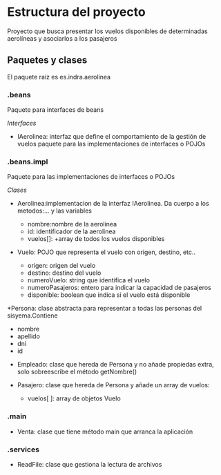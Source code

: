 # Estructura del proyecto
Proyecto que busca presentar los vuelos disponibles de determinadas aerolíneas y asociarlos a los pasajeros
## Paquetes y clases
El paquete raíz es es.indra.aerolinea

### .beans
Paquete para interfaces de beans

*Interfaces*

* IAerolinea: interfaz que define el comportamiento de la gestión de vuelos paquete para las implementaciones de interfaces o POJOs

### .beans.impl
Paquete para las implementaciones de interfaces o POJOs

*Clases*

* Aerolinea:implementacion de la interfaz IAerolinea. Da cuerpo a los metodos:... y las variables
  + nombre:nombre de la aerolinea
  + id: identificador de la aerolinea
  + vuelos[]: +array de todos los vuelos disponibles
  
* Vuelo: POJO que representa el vuelo con origen, destino, etc..
  + origen: origen del vuelo
  + destino: destino del vuelo
  + numeroVuelo: string que identifica el vuelo
  + numeroPasajeros: entero para indicar la capacidad de pasajeros
  + disponible: boolean que indica si el vuelo está disponible

 *Persona: clase abstracta para representar a todas las personas del sisyema.Contiene
  + nombre
  + apellido
  + dni
  + id
 
* Empleado: clase que hereda de Persona y no añade propiedas extra, solo sobreescribe el método getNombre()

* Pasajero: clase que hereda de Persona y añade un array de vuelos:
  + vuelos[ ]: array de objetos Vuelo

### .main
  * Venta: clase que tiene método main que arranca la aplicación

### .services
  * ReadFile: clase que gestiona la lectura de archivos
